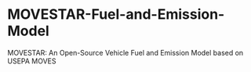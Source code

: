# MOVESTAR-Fuel-and-Emission-Model
MOVESTAR: An Open-Source Vehicle Fuel and Emission Model based on USEPA MOVES
